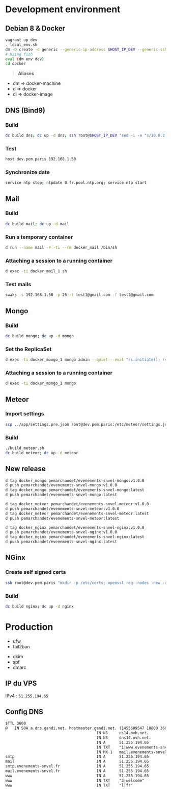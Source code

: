 # Development environment
## Debian 8 & Docker
```sh
vagrant up dev
. local_env.sh
dm -D create -d generic --generic-ip-address $HOST_IP_DEV --generic-ssh-user root --generic-ssh-key ~/.ssh/id_rsa  dev
# Using fish
eval (dm env dev)
cd docker
```

> **Aliases**
  + dm => docker-machine
  + d => docker
  + di => docker-image

## DNS (Bind9)
### Build
```sh
dc build dns; dc up -d dns; ssh root@$HOST_IP_DEV 'sed -i -e "s/10.0.2.3/192.168.1.50/" /etc/resolv.conf'
```

### Test
```sh
host dev.pem.paris 192.168.1.50
```

### Synchronize date
```sh
service ntp stop; ntpdate 0.fr.pool.ntp.org; service ntp start
```

## Mail
### Build
```sh
dc build mail; dc up -d mail
```

### Run a temporary container
```sh
d run --name mail -P -ti --rm docker_mail /bin/sh
```

### Attaching a session to a running container
```sh
d exec -ti docker_mail_1 sh
```

### Test mails
```sh
swaks -s 192.168.1.50 -p 25 -t test1@gmail.com -f test2@gmail.com
```
## Mongo
### Build
```sh
dc build mongo; dc up -d mongo
```

### Set the ReplicaSet
```sh
d exec -ti docker_mongo_1 mongo admin --quiet --eval "rs.initiate(); rs.conf();"
```

### Attaching a session to a running container
```sh
d exec -ti docker_mongo_1 mongo
```

## Meteor
### Import settings
```sh
scp ../app/settings.pre.json root@dev.pem.paris:/etc/meteor/settings.json
```

### Build
```sh
./build_meteor.sh
dc build meteor; dc up -d meteor
```

## New release
```sh
d tag docker_mongo pemarchandet/evenements-snvel-mongo:v1.0.0
d push pemarchandet/evenements-snvel-mongo:v1.0.0
d tag docker_mongo pemarchandet/evenements-snvel-mongo:latest
d push pemarchandet/evenements-snvel-mongo:latest

d tag docker_meteor pemarchandet/evenements-snvel-meteor:v1.0.0
d push pemarchandet/evenements-snvel-meteor:v1.0.0
d tag docker_meteor pemarchandet/evenements-snvel-meteor:latest
d push pemarchandet/evenements-snvel-meteor:latest

d tag docker_nginx pemarchandet/evenements-snvel-nginx:v1.0.0
d push pemarchandet/evenements-snvel-nginx:v1.0.0
d tag docker_nginx pemarchandet/evenements-snvel-nginx:latest
d push pemarchandet/evenements-snvel-nginx:latest
```

## NGinx
### Create self signed certs
```sh
ssh root@dev.pem.paris "mkdir -p /etc/certs; openssl req -nodes -new -x509 -keyout /etc/certs/server.key -out /etc/certs/server.crt -subj '/C=FR/ST=Paris/L=Paris/CN=pem.paris'"
```

### Build
```sh
dc build nginx; dc up -d nginx
```

# Production
+ ufw
+ fail2ban
* dkim
* spf
* dmarc

## IP du VPS
IPv4 : `51.255.194.65`

## Config DNS
```txt
$TTL 3600
@	IN SOA a.dns.gandi.net. hostmaster.gandi.net. (1455609547 10800 3600 604800 10800)
                                        IN NS     ns14.ovh.net.
                                        IN NS     dns14.ovh.net.
                                        IN A      51.255.194.65
                                        IN TXT    "1|www.evenements-snvel.fr"
                                        IN MX 1   mail.evenements-snvel.fr.
smtp                                    IN A      51.255.194.65
mail                                    IN A      51.255.194.65
smtp.evenements-snvel.fr                IN A      51.255.194.65
mail.evenements-snvel.fr                IN A      51.255.194.65
www                                     IN A      51.255.194.65
www                                     IN TXT    "3|welcome"
www                                     IN TXT    "l|fr"
```

